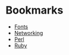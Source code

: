 # Bookmarks

- [Fonts](./fonts.md)
- [Networking](./networking.md)
- [Perl](./perl.md)
- [Ruby](./ruby.md)
